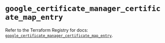 # `google_certificate_manager_certificate_map_entry`

Refer to the Terraform Registry for docs: [`google_certificate_manager_certificate_map_entry`](https://registry.terraform.io/providers/hashicorp/google/5.39.0/docs/resources/certificate_manager_certificate_map_entry).
